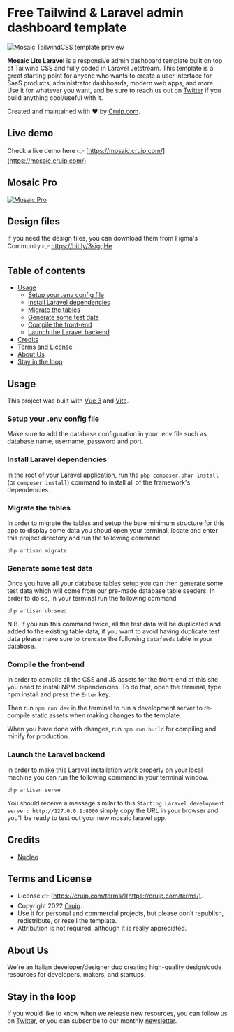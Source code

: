 # Free Tailwind & Laravel admin dashboard template

![Mosaic TailwindCSS template preview](https://user-images.githubusercontent.com/2683512/179986293-36b45ba3-97cc-426e-b42e-fca244d4b86c.png)

**Mosaic Lite Laravel** is a responsive admin dashboard template built on top of Tailwind CSS and fully coded in Laravel Jetstream. This template is a great starting point for anyone who wants to create a user interface for SaaS products, administrator dashboards, modern web apps, and more.
Use it for whatever you want, and be sure to reach us out on [Twitter](https://twitter.com/Cruip_com) if you build anything cool/useful with it.

Created and maintained with ❤️ by [Cruip.com](https://cruip.com/).

## Live demo

Check a live demo here 👉️ [https://mosaic.cruip.com/](https://mosaic.cruip.com/)

## Mosaic Pro

[![Mosaic Pro](https://user-images.githubusercontent.com/2683512/151177961-2ff5b838-3745-48dc-80c8-80b043971483.png)](https://cruip.com/mosaic/)

## Design files

If you need the design files, you can download them from Figma's Community 👉 https://bit.ly/3sigqHe

## Table of contents

* [Usage](#usage)
  * [Setup your .env config file](#setup-your-env-config-file)
  * [Install Laravel dependencies](#install-laravel-dependencies)
  * [Migrate the tables](#migrate-the-tables)
  * [Generate some test data](#generate-some-test-data)
  * [Compile the front-end](#compile-the-front-end)
  * [Launch the Laravel backend](#launch-the-Laravel-backend)        
* [Credits](#credits)
* [Terms and License](#terms-and-license)
* [About Us](#about-us)
* [Stay in the loop](#stay-in-the-loop)

## Usage

This project was built with [Vue 3](https://v3.vuejs.org/) and [Vite](https://vitejs.dev/).

### Setup your .env config file
Make sure to add the database configuration in your .env file such as database name, username, password and port.

### Install Laravel dependencies
In the root of your Laravel application, run the ``php composer.phar install`` (or ``composer install``) command to install all of the framework's dependencies.

### Migrate the tables

In order to migrate the tables and setup the bare minimum structure for this app
to display some data you shoud open your terminal, locate and enter this project
directory and run the following command

``php artisan migrate``

### Generate some test data

Once you have all your database tables setup you can then generate some test data
which will come from our pre-made database table seeders.
In order to do so, in your terminal run the following command

``php artisan db:seed``

N.B. If you run this command twice, all the test data will be duplicated and added to the existing table data, if you want to avoid having duplicate test data please
make sure to ``truncate`` the following ``datafeeds`` table in your database.

### Compile the front-end

In order to compile all the CSS and JS assets for the front-end of this site you need to install NPM dependencies. To do that, open the terminal, type npm install and press the ``Enter`` key.

Then run ``npm run dev`` in the terminal to run a development server to re-compile static assets when making changes to the template.

When you have done with changes, run ``npm run build`` for compiling and minify for production.

### Launch the Laravel backend

In order to make this Laravel installation work properly on your local machine you
can run the following command in your terminal window.

``php artisan serve``

You should receive a message similar to this
``Starting Laravel development server: http://127.0.0.1:8000`` simply copy the URL
in your browser and you'll be ready to test out your new mosaic laravel app.


## Credits

- [Nucleo](https://nucleoapp.com/)

## Terms and License

- License 👉 [https://cruip.com/terms/](https://cruip.com/terms/).
- Copyright 2022 [Cruip](https://cruip.com/).
- Use it for personal and commercial projects, but please don’t republish, redistribute, or resell the template.
- Attribution is not required, although it is really appreciated.

## About Us

We're an Italian developer/designer duo creating high-quality design/code resources for developers, makers, and startups.

## Stay in the loop

If you would like to know when we release new resources, you can follow us on [Twitter](https://twitter.com/Cruip_com), or you can subscribe to our monthly [newsletter](https://cruip.com/#subscribe).
